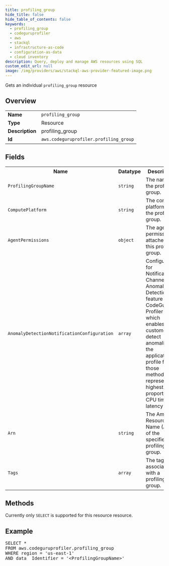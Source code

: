 ```yaml
---
title: profiling_group
hide_title: false
hide_table_of_contents: false
keywords:
  - profiling_group
  - codeguruprofiler
  - aws
  - stackql
  - infrastructure-as-code
  - configuration-as-data
  - cloud inventory
description: Query, deploy and manage AWS resources using SQL
custom_edit_url: null
image: /img/providers/aws/stackql-aws-provider-featured-image.png
---
```

Gets an individual <code>profiling_group</code> resource

## Overview
<table><tbody>
<tr><td><b>Name</b></td><td><code>profiling_group</code></td></tr>
<tr><td><b>Type</b></td><td>Resource</td></tr>
<tr><td><b>Description</b></td><td>profiling_group</td></tr>
<tr><td><b>Id</b></td><td><code>aws.codeguruprofiler.profiling_group</code></td></tr>
</tbody></table>

## Fields
<table><tbody>
<tr><th>Name</th><th>Datatype</th><th>Description</th></tr>
<tr><td><code>ProfilingGroupName</code></td><td><code>string</code></td><td>The name of the profiling group.</td></tr>
<tr><td><code>ComputePlatform</code></td><td><code>string</code></td><td>The compute platform of the profiling group.</td></tr>
<tr><td><code>AgentPermissions</code></td><td><code>object</code></td><td>The agent permissions attached to this profiling group.</td></tr>
<tr><td><code>AnomalyDetectionNotificationConfiguration</code></td><td><code>array</code></td><td>Configuration for Notification Channels for Anomaly Detection feature in CodeGuru Profiler which enables customers to detect anomalies in the application profile for those methods that represent the highest proportion of CPU time or latency</td></tr>
<tr><td><code>Arn</code></td><td><code>string</code></td><td>The Amazon Resource Name (ARN) of the specified profiling group.</td></tr>
<tr><td><code>Tags</code></td><td><code>array</code></td><td>The tags associated with a profiling group.</td></tr>

</tbody></table>

## Methods
Currently only <code>SELECT</code> is supported for this resource resource.

## Example
<pre>
SELECT *<br/>FROM aws.codeguruprofiler.profiling_group<br/>WHERE region = 'us-east-1'<br/>AND data__Identifier = '&lt;ProfilingGroupName&gt;'
</pre>
